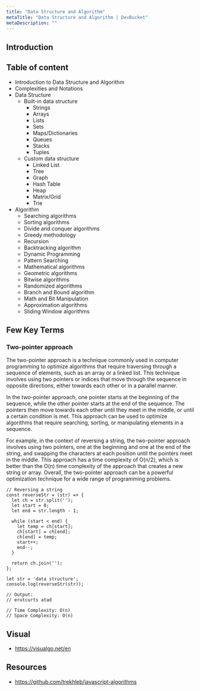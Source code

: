 ```yaml
---
title: "Data Structure and Algorithm"
metaTitle: "Data Structure and Algorithm | DevBucket"
metaDescription: ""
---
```


## Introduction

## Table of content

- Introduction to Data Structure and Algorithm
- Complexities and Notations
- Data Structure
  - Built-in data structure
    - Strings
    - Arrays
    - Lists
    - Sets
    - Maps/Dictionaries
    - Queues
    - Stacks
    - Tuples
  - Custom data structure
    - Linked List
    - Tree
    - Graph
    - Hash Table
    - Heap
    - Matrix/Grid
    - Trie
- Algorithm
  - Searching algorithms
  - Sorting algorithms
  - Divide and conquer algorithms
  - Greedy methodology
  - Recursion
  - Backtracking algorithm
  - Dynamic Programming
  - Pattern Searching
  - Mathematical algorithms
  - Geometric algorithms
  - Bitwise algorithms
  - Randomized algorithms
  - Branch and Bound algorithm
  - Math and Bit Manipulation
  - Approximation algorithms
  - Sliding Window algorithms


## Few Key Terms

### Two-pointer approach

The two-pointer approach is a technique commonly used in computer programming to optimize algorithms that require traversing through a sequence of elements, such as an array or a linked list. This technique involves using two pointers or indices that move through the sequence in opposite directions, either towards each other or in a parallel manner.

In the two-pointer approach, one pointer starts at the beginning of the sequence, while the other pointer starts at the end of the sequence. The pointers then move towards each other until they meet in the middle, or until a certain condition is met. This approach can be used to optimize algorithms that require searching, sorting, or manipulating elements in a sequence.

For example, in the context of reversing a string, the two-pointer approach involves using two pointers, one at the beginning and one at the end of the string, and swapping the characters at each position until the pointers meet in the middle. This approach has a time complexity of O(n/2), which is better than the O(n) time complexity of the approach that creates a new string or array. Overall, the two-pointer approach can be a powerful optimization technique for a wide range of programming problems.


```JS
// Reversing a string
const reverseStr = (str) => {
  let ch = str.split('');
  let start = 0;
  let end = str.length - 1;

  while (start < end) {
    let temp = ch[start];
    ch[start] = ch[end];
    ch[end] = temp;
    start++;
    end--;
  }

  return ch.join('');
};

let str = 'data structure';
console.log(reverseStr(str));

// Output:
// erutcurts atad

// Time Complexity: O(n) 
// Space Complexity: O(n)
```

## Visual 

- https://visualgo.net/en

## Resources

- https://github.com/trekhleb/javascript-algorithms
